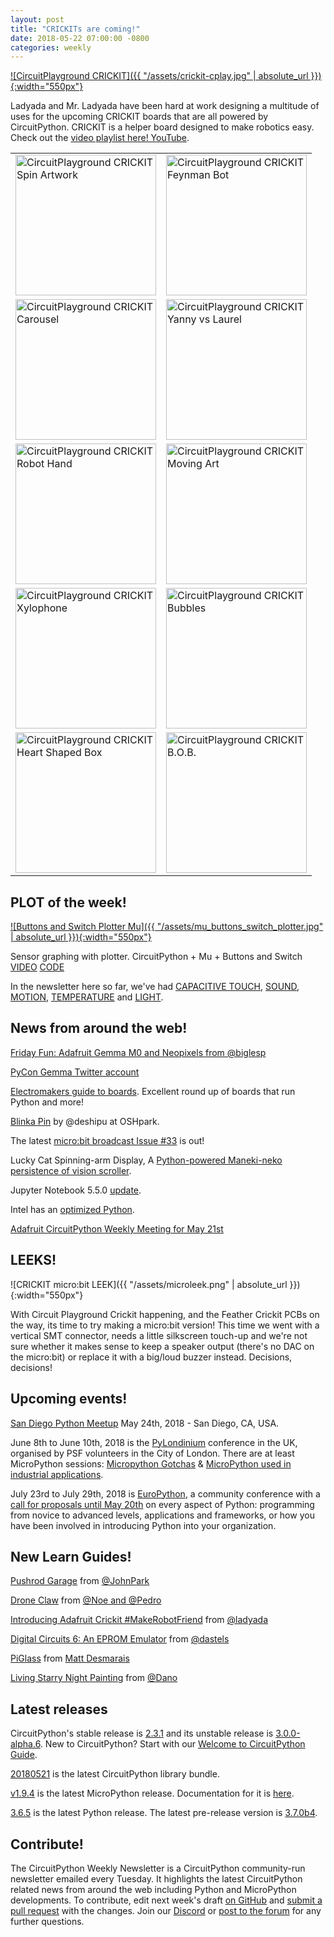 ```yaml
---
layout: post
title: "CRICKITs are coming!"
date: 2018-05-22 07:00:00 -0800
categories: weekly
---
```


[![CircuitPlayground CRICKIT]({{ "/assets/crickit-cplay.jpg" | absolute_url }}){:width="550px"}](https://www.adafruit.com/product/3093)

Ladyada and Mr. Ladyada have been hard at work designing a multitude of uses for the upcoming
CRICKIT boards that are all powered by CircuitPython. CRICKIT is a helper board designed to make
robotics easy. Check out the [video playlist here! YouTube](https://www.youtube.com/playlist?list=PLjF7R1fz_OOW4YvQEoRLmocKUuOgvI-wh).

<table width="550px">
    <tr>
        <td width="50%">
            <a href="https://youtu.be/fjhs6BqGyZw">
                <img alt="CircuitPlayground CRICKIT Spin Artwork" src="{{ "/assets/crickit_artwork.jpg" | absolute_url }}" width="225px"/>
            </a>
        </td>
        <td width="50%">
            <a href="https://youtu.be/Evxe6T804RU">
                <img alt="CircuitPlayground CRICKIT Feynman Bot" src="{{ "/assets/crickit_feynman.jpg" | absolute_url }}" width="225px"/><br/>
            </a>
        </td>
    </tr>
    <tr>
          <td width="50%">
              <a href="https://youtu.be/DnBJgDQ3uF4">
                  <img alt="CircuitPlayground CRICKIT Carousel" src="{{ "/assets/crickit_carousel.jpg" | absolute_url }}" width="225px"/>
              </a>
          </td>
          <td width="50%">
              <a href="https://youtu.be/4ZuNpcierdg">
                  <img alt="CircuitPlayground CRICKIT Yanny vs Laurel" src="{{ "/assets/crickit_yanny.jpg" | absolute_url }}" width="225px"/><br/>
              </a>
          </td>
    </tr>
    <tr>
          <td width="50%">
              <a href="https://youtu.be/uB8Rqvyq1bk">
                  <img alt="CircuitPlayground CRICKIT Robot Hand" src="{{ "/assets/crickit_robothand.jpg" | absolute_url }}" width="225px"/>
              </a>
          </td>
          <td width="50%">
              <a href="https://youtu.be/04eo00d4U1g">
                  <img alt="CircuitPlayground CRICKIT Moving Art" src="{{ "/assets/crickit_moving_art.jpg" | absolute_url }}" width="225px"/><br/>
              </a>
          </td>
    </tr>
    <tr>
          <td width="50%">
              <a href="https://youtu.be/IDJLa9GNg-s">
                  <img alt="CircuitPlayground CRICKIT Xylophone" src="{{ "/assets/crickit_xylophone.jpg" | absolute_url }}" width="225px"/>
              </a>
          </td>
          <td width="50%">
              <a href="https://youtu.be/Q4LMHV7ssq4">
                  <img alt="CircuitPlayground CRICKIT Bubbles" src="{{ "/assets/crickit_bubbles.jpg" | absolute_url }}" width="225px"/><br/>
              </a>
          </td>
    </tr>
    <tr>
          <td width="50%">
              <a href="https://youtu.be/d4LqaltzXWE">
                  <img alt="CircuitPlayground CRICKIT Heart Shaped Box" src="{{ "/assets/crickit_heartshaped.jpg" | absolute_url }}" width="225px"/>
              </a>
          </td>
          <td width="50%">
              <a href="https://youtu.be/2ldg5et_nHE">
                  <img alt="CircuitPlayground CRICKIT B.O.B." src="{{ "/assets/crickit_bob.jpg" | absolute_url }}" width="225px"/><br/>
              </a>
          </td>
    </tr>
</table>

## PLOT of the week!

[![Buttons and Switch Plotter Mu]({{ "/assets/mu_buttons_switch_plotter.jpg" | absolute_url }}){:width="550px"}](https://www.youtube.com/watch?v=OX8fv8PONR0)

Sensor graphing with plotter. CircuitPython + Mu + Buttons and Switch [VIDEO](https://www.youtube.com/watch?v=OX8fv8PONR0) [CODE](https://github.com/adafruit/Adafruit_Learning_System_Guides/blob/master/Sensor_Plotting_With_Mu_CircuitPython/buttons_switch.py)

In the newsletter here so far, we've had [CAPACITIVE TOUCH](https://learn.adafruit.com/sensor-plotting-with-mu-and-circuitpython/capacitive-touch),  [SOUND](https://learn.adafruit.com/sensor-plotting-with-mu-and-circuitpython/sound),  [MOTION](https://learn.adafruit.com/sensor-plotting-with-mu-and-circuitpython/motion),  [TEMPERATURE](https://learn.adafruit.com/sensor-plotting-with-mu-and-circuitpython/temperature) and [LIGHT](https://learn.adafruit.com/sensor-plotting-with-mu-and-circuitpython/light).

## News from around the web!

[Friday Fun: Adafruit Gemma M0 and Neopixels from @biglesp](http://bigl.es/friday-fun-adafruit-gemma-m0-and-neopixels/)

[PyCon Gemma Twitter account](https://twitter.com/pycon_gemma)

[Electromakers guide to boards](https://www.electromaker.io/board-guide). Excellent round up of boards that run Python and more!

[Blinka Pin](https://oshpark.com/shared_projects/gLEb9MlK) by @deshipu at OSHpark.

The latest [micro:bit broadcast Issue #33](https://mailchi.mp/4ea43825d129/microbit-broadcast-issue-33?e=65d8a05088) is out!

Lucky Cat Spinning-arm Display, A [Python-powered Maneki-neko persistence of vision scroller](https://martinfitzpatrick.name/article/lucky-spinning-arm-message-cat/).

Jupyter Notebook 5.5.0 [update](https://groups.google.com/forum/#!topic/jupyter/sLFSOkx3QLs).

Intel has an [optimized Python](https://software.seek.intel.com/python-distribution).

[Adafruit CircuitPython Weekly Meeting for May 21st](https://youtu.be/9Mrq4rp72Zk)

## LEEKS!

![CRICKIT micro:bit LEEK]({{ "/assets/microleek.png" | absolute_url }}){:width="550px"}

With Circuit Playground Crickit happening, and the Feather Crickit PCBs on the way, its time to try making a micro:bit version! This time we went with a vertical SMT connector, needs a little silkscreen touch-up and we're not sure whether it makes sense to keep a speaker output (there's no DAC on the micro:bit) or replace it with a big/loud buzzer instead. Decisions, decisions!

## Upcoming events!

[San Diego Python Meetup](https://www.meetup.com/pythonsd/events/246559162/) May 24th, 2018 - San Diego, CA, USA.

June 8th to June 10th, 2018 is the [PyLondinium](https://pylondinium.org/) conference in the UK, organised by PSF volunteers in the City of London. There are at least MicroPython sessions: [Micropython Gotchas](https://pylondinium.org/talk.html?talk_id=7) & [MicroPython used in industrial applications](https://pylondinium.org/talk.html?talk_id=15).

July 23rd to July 29th, 2018 is [EuroPython](https://ep2018.europython.eu/), a community conference with a [call for proposals until May 20th](https://ep2018.europython.eu/en/call-for-proposals/) on every aspect of Python: programming from novice to advanced levels, applications and frameworks, or how you have been involved in introducing Python into your organization.

## New Learn Guides!

[Pushrod Garage](https://learn.adafruit.com/pushrod-garage) from [@JohnPark](https://learn.adafruit.com/users/johnpark)

[Drone Claw](https://learn.adafruit.com/drone-claw) from [@Noe and @Pedro](https://learn.adafruit.com/users/pixil3d)

[Introducing Adafruit Crickit #MakeRobotFriend](https://learn.adafruit.com/adafruit-crickit-creative-robotic-interactive-construction-kit) from [@ladyada](https://learn.adafruit.com/users/adafruit2)

[Digital Circuits 6: An EPROM Emulator](https://learn.adafruit.com/digital-circuits-6-eprom-emulator) from [@dastels](https://learn.adafruit.com/users/dastels)

[PiGlass](https://learn.adafruit.com/piglass-wearable-raspberry-pi-computer) from [Matt Desmarais](https://learn.adafruit.com/users/matt8588)

[Living Starry Night Painting](https://learn.adafruit.com/animated-starry-night-circuit-playground-express) from [@Dano](https://learn.adafruit.com/users/danowall)

## Latest releases

CircuitPython's stable release is [2.3.1](https://github.com/adafruit/circuitpython/releases/latest) and its unstable release is [3.0.0-alpha.6](https://github.com/adafruit/circuitpython/releases). New to CircuitPython? Start with our [Welcome to CircuitPython Guide](https://learn.adafruit.com/welcome-to-circuitpython).

[20180521](https://github.com/adafruit/Adafruit_CircuitPython_Bundle/releases/latest) is the latest CircuitPython library bundle.

[v1.9.4](https://micropython.org/download) is the latest MicroPython release. Documentation for it is [here](http://docs.micropython.org/en/latest/pyboard/).

[3.6.5](https://www.python.org/downloads/) is the latest Python release. The latest pre-release version is [3.7.0b4](https://www.python.org/download/pre-releases/).

## Contribute!

The CircuitPython Weekly Newsletter is a CircuitPython community-run newsletter emailed every Tuesday. It highlights the latest CircuitPython related news from around the web including Python and MicroPython developments. To contribute, edit next week's draft [on GitHub](https://github.com/adafruit/circuitpython-weekly-newsletter/tree/gh-pages/_drafts) and [submit a pull request](https://help.github.com/articles/editing-files-in-your-repository/) with the changes. Join our [Discord](https://adafru.it/discord) or [post to the forum](https://forums.adafruit.com/viewforum.php?f=60) for any further questions.
